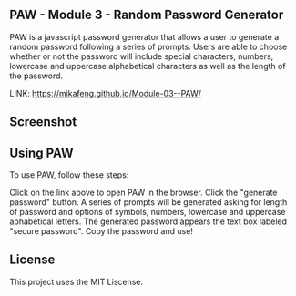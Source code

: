 
## PAW - Module 3 - Random Password Generator

PAW is a javascript password generator that allows a user to generate a random password following a series of prompts.
Users are able to choose whether or not the password will include special characters, numbers, lowercase and uppercase alphabetical characters as well as the length of the password.

LINK: https://mikafeng.github.io/Module-03--PAW/ 
## Screenshot



## Using PAW

To use PAW, follow these steps:

Click on the link above to open PAW in the browser.
Click the "generate password" button.
A series of prompts will be generated asking for length of password and options of symbols, numbers, lowercase and uppercase aphabetical letters.
The generated password appears the text box labeled "secure password".
Copy the password and use!

## License

This project uses the MIT Liscense.
